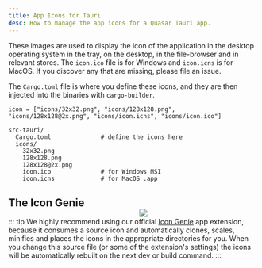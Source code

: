 ```yaml
---
title: App Icons for Tauri
desc: How to manage the app icons for a Quasar Tauri app.
---
```


These images are used to display the icon of the application in the desktop operating system in the tray, on the desktop, in the file-browser and in relevant stores. The `icon.ico` file is for Windows and `icon.icns` is for MacOS. If you discover any that are missing, please file an issue.

The `Cargo.toml` file is where you define these icons, and they are then injected into the binaries with `cargo-builder`.

``` 
icon = ["icons/32x32.png", "icons/128x128.png", "icons/128x128@2x.png", "icons/icon.icns", "icons/icon.ico"]
```


```
src-tauri/
  Cargo.toml              # define the icons here
  icons/
    32x32.png
    128x128.png
    128x128@2x.png        
    icon.ico              # for Windows MSI
    icon.icns             # for MacOS .app
```

<img src="https://cdn.quasar.dev/img/iconfactory.png" style="float:right;max-width:15%;min-width:240px;padding-top:40px" />

## The Icon Genie

::: tip
We highly recommend using our official [Icon Genie](https://github.com/quasarframework/app-extension-icon-genie/) app extension, because it consumes a source icon and automatically clones, scales, minifies and places the icons in the appropriate directories for you. When you change this source file (or some of the extension's settings) the icons will be automatically rebuilt on the next dev or build command.
:::
